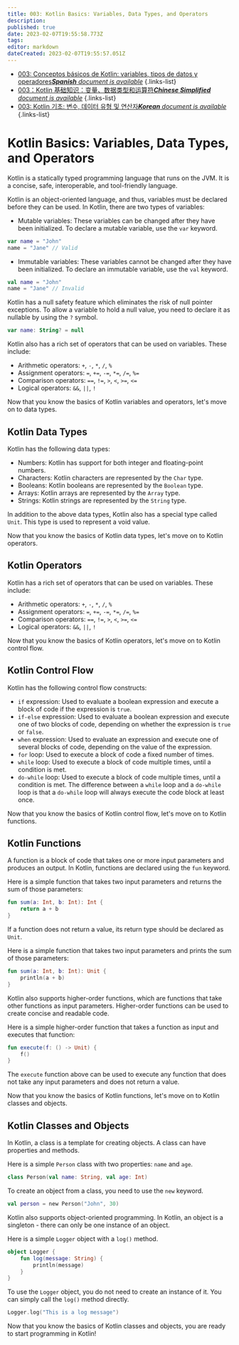 ```yaml
---
title: 003: Kotlin Basics: Variables, Data Types, and Operators
description: 
published: true
date: 2023-02-07T19:55:58.773Z
tags: 
editor: markdown
dateCreated: 2023-02-07T19:55:57.051Z
---
```


- [003: Conceptos básicos de Kotlin: variables, tipos de datos y operadores***Spanish** document is available*](/es/Knowledge-base/Kotlin/Learning/003-kotlin-basics-variables-data-types-and-operators)
{.links-list}
- [003：Kotlin 基础知识：变量、数据类型和运算符***Chinese Simplified** document is available*](/zh/Knowledge-base/Kotlin/Learning/003-kotlin-basics-variables-data-types-and-operators)
{.links-list}
- [003: Kotlin 기초: 변수, 데이터 유형 및 연산자***Korean** document is available*](/ko/Knowledge-base/Kotlin/Learning/003-kotlin-basics-variables-data-types-and-operators)
{.links-list}


# Kotlin Basics: Variables, Data Types, and Operators

Kotlin is a statically typed programming language that runs on the JVM. It is a concise, safe, interoperable, and tool-friendly language.

Kotlin is an object-oriented language, and thus, variables must be declared before they can be used. In Kotlin, there are two types of variables:

* Mutable variables: These variables can be changed after they have been initialized. To declare a mutable variable, use the ```var``` keyword.
```kotlin
var name = "John"
name = "Jane" // Valid
```

* Immutable variables: These variables cannot be changed after they have been initialized. To declare an immutable variable, use the ```val``` keyword.
```kotlin
val name = "John"
name = "Jane" // Invalid
```

Kotlin has a null safety feature which eliminates the risk of null pointer exceptions. To allow a variable to hold a null value, you need to declare it as nullable by using the ```?``` symbol.

```kotlin
var name: String? = null
```

Kotlin also has a rich set of operators that can be used on variables. These include:

* Arithmetic operators: ```+```, ```-```, ```*```, ```/```, ```%```
* Assignment operators: ```=```, ```+=```, ```-=```, ```*=```, ```/=```, ```%=```
* Comparison operators: ```==```, ```!=```, ```>```, ```<```, ```>=```, ```<=```
* Logical operators: ```&&```, ```||```, ```!```

Now that you know the basics of Kotlin variables and operators, let's move on to data types.

## Kotlin Data Types

Kotlin has the following data types:

* Numbers: Kotlin has support for both integer and floating-point numbers.
* Characters: Kotlin characters are represented by the ```Char``` type.
* Booleans: Kotlin booleans are represented by the ```Boolean``` type.
* Arrays: Kotlin arrays are represented by the ```Array``` type.
* Strings: Kotlin strings are represented by the ```String``` type.

In addition to the above data types, Kotlin also has a special type called ```Unit```. This type is used to represent a void value.

Now that you know the basics of Kotlin data types, let's move on to Kotlin operators.

## Kotlin Operators

Kotlin has a rich set of operators that can be used on variables. These include:

* Arithmetic operators: ```+```, ```-```, ```*```, ```/```, ```%```
* Assignment operators: ```=```, ```+=```, ```-=```, ```*=```, ```/=```, ```%=```
* Comparison operators: ```==```, ```!=```, ```>```, ```<```, ```>=```, ```<=```
* Logical operators: ```&&```, ```||```, ```!```

Now that you know the basics of Kotlin operators, let's move on to Kotlin control flow.

## Kotlin Control Flow

Kotlin has the following control flow constructs:

* ```if``` expression: Used to evaluate a boolean expression and execute a block of code if the expression is ```true```.
* ```if-else``` expression: Used to evaluate a boolean expression and execute one of two blocks of code, depending on whether the expression is ```true``` or ```false```.
* ```when``` expression: Used to evaluate an expression and execute one of several blocks of code, depending on the value of the expression.
* ```for``` loop: Used to execute a block of code a fixed number of times.
* ```while``` loop: Used to execute a block of code multiple times, until a condition is met.
* ```do-while``` loop: Used to execute a block of code multiple times, until a condition is met. The difference between a ```while``` loop and a ```do-while``` loop is that a ```do-while``` loop will always execute the code block at least once.

Now that you know the basics of Kotlin control flow, let's move on to Kotlin functions.

## Kotlin Functions

A function is a block of code that takes one or more input parameters and produces an output. In Kotlin, functions are declared using the ```fun``` keyword.

Here is a simple function that takes two input parameters and returns the sum of those parameters:

```kotlin
fun sum(a: Int, b: Int): Int {
    return a + b
}
```

If a function does not return a value, its return type should be declared as ```Unit```.

Here is a simple function that takes two input parameters and prints the sum of those parameters:

```kotlin
fun sum(a: Int, b: Int): Unit {
    println(a + b)
}
```

Kotlin also supports higher-order functions, which are functions that take other functions as input parameters. Higher-order functions can be used to create concise and readable code.

Here is a simple higher-order function that takes a function as input and executes that function:

```kotlin
fun execute(f: () -> Unit) {
    f()
}
```

The ```execute``` function above can be used to execute any function that does not take any input parameters and does not return a value.

Now that you know the basics of Kotlin functions, let's move on to Kotlin classes and objects.

## Kotlin Classes and Objects

In Kotlin, a class is a template for creating objects. A class can have properties and methods.

Here is a simple ```Person``` class with two properties: ```name``` and ```age```.

```kotlin
class Person(val name: String, val age: Int)
```

To create an object from a class, you need to use the ```new``` keyword.

```kotlin
val person = new Person("John", 30)
```

Kotlin also supports object-oriented programming. In Kotlin, an object is a singleton - there can only be one instance of an object.

Here is a simple ```Logger``` object with a ```log()``` method.

```kotlin
object Logger {
    fun log(message: String) {
        println(message)
    }
}
```

To use the ```Logger``` object, you do not need to create an instance of it. You can simply call the ```log()``` method directly.

```kotlin
Logger.log("This is a log message")
```

Now that you know the basics of Kotlin classes and objects, you are ready to start programming in Kotlin!